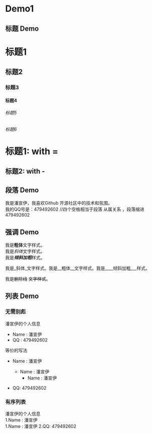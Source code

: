 # Demo1

## 标题 Demo

# 标题1
## 标题2
### 标题3
#### 标题4
###### 标题5
###### 标题6

标题1: with = 
===

标题2: with -
---


## 段落 Demo

我是潘宣伊，我喜欢Github 开源社区中的技术和氛围。  
    我的QQ号是：479492602  //四个空格相当于段落 从属关系 ，段落缩进
    479492602


## 强调 Demo

我是**粗体**文字样式。  
我是*斜体*文字样式。  
我是***倾斜加粗***样式。  

我是_斜体_文字样式。我是__粗体__文字样式。我是____倾斜加粗___样式。

我是~~删除线~~ ~~文字样式~~。


## 列表 Demo

### 无需别彪

潘宣伊的个人信息
* Name : 潘宣伊
* QQ : 479492602

等价的写法
- Name : 潘宣伊  
  - Name : 潘宣伊  
    - Name : 潘宣伊  
    
- QQ: 479492602

### 有序列表
潘宣伊的个人信息  
1.Name : 潘宣伊  
  1.Name : 潘宣伊
2.QQ: 479492602
